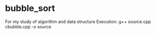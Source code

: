 # bubble_sort
For my study of algorithm and data structure
Execution: g++ source.cpp cbubble.cpp -o source
